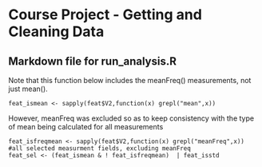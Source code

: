Course Project - Getting and Cleaning Data
========================================================

## Markdown file for run_analysis.R

Note that this function below includes the meanFreq() measurements, not just mean(). 

```
feat_ismean <- sapply(feat$V2,function(x) grepl("mean",x))
```

However, meanFreq was excluded so as to keep consistency with the type of mean being calculated for all measurements 

```
feat_isfreqmean <- sapply(feat$V2,function(x) grepl("meanFreq",x))
#all selected measurment fields, excluding meanFreq
feat_sel <- (feat_ismean & ! feat_isfreqmean)  | feat_isstd
```


